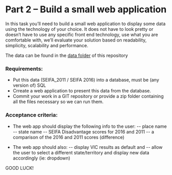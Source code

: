 # Part 2 – Build a small web application

In this task you’ll need to build a small web application to display some data using the technology of your choice. It does not have to look pretty or doesn’t have to use any specific front end technology, use what you are comfortable with, we’ll evaluate your solution based on readability, simplicity, scalability and performance.

The data can be found in the [data folder](https://github.com/dotidconsulting/coding-challenge-economy/tree/main/part%202/data) of this repository

### Requirements:
- Put this data (SEIFA_2011 / SEIFA 2016) into a database, must be (any version of) SQL 
- Crreate a web application to present this data from the database. 
- Commit your work in a GIT repository or provide a zip folder containing all the files necessary so we can run them.

### Acceptance criteria:
- The web app should display the following info to the user:
--  place name 
--  state name 
--	SEIFA Disadvantage scores for 2016 and 2011 
--	a comparison of the 2016 and 2011 scores (difference)

- The web app should also:
--	display VIC results as default and 
--	allow the user to select a different state/territory and display new data accordingly (ie: dropdown)

GOOD LUCK!
